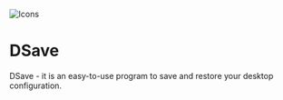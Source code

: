 ![Icons](https://user-images.githubusercontent.com/105108977/167253427-375250b5-3116-46ca-9fe2-4cc779de2326.png)

# DSave
DSave - it is an easy-to-use program to save and restore your desktop configuration.
